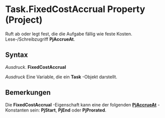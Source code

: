 
# Task.FixedCostAccrual Property (Project)

Ruft ab oder legt fest, die die Aufgabe fällig wie feste Kosten. Lese-/Schreibzugriff  **PjAccrueAt**.


## Syntax

 _Ausdruck_. **FixedCostAccrual**

 _Ausdruck_ Eine Variable, die ein **Task** -Objekt darstellt.


## Bemerkungen

Die  **FixedCostAccrual** -Eigenschaft kann eine der folgenden **[PjAccrueAt](a86ac41f-9b7c-dd20-6d41-131b1c96af6b.md)** -Konstanten sein: **PjStart**, **PjEnd** oder **PjProrated**.

